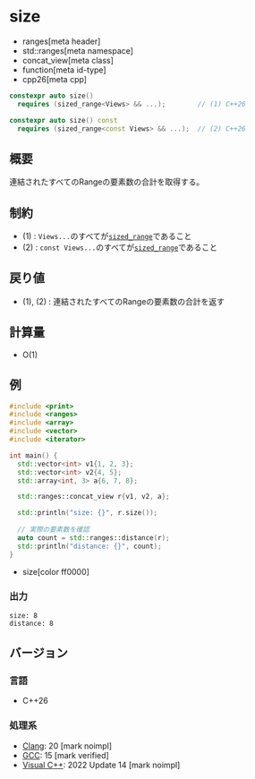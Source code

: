 # size
* ranges[meta header]
* std::ranges[meta namespace]
* concat_view[meta class]
* function[meta id-type]
* cpp26[meta cpp]

```cpp
constexpr auto size()
  requires (sized_range<Views> && ...);        // (1) C++26

constexpr auto size() const
  requires (sized_range<const Views> && ...);  // (2) C++26
```

## 概要
連結されたすべてのRangeの要素数の合計を取得する。

## 制約
- (1) : `Views...`のすべてが[`sized_range`](../sized_range.md)であること
- (2) : `const Views...`のすべてが[`sized_range`](../sized_range.md)であること

## 戻り値
- (1), (2) : 連結されたすべてのRangeの要素数の合計を返す

## 計算量
- O(1)

## 例

```cpp example
#include <print>
#include <ranges>
#include <array>
#include <vector>
#include <iterator>

int main() {
  std::vector<int> v1{1, 2, 3};
  std::vector<int> v2{4, 5};
  std::array<int, 3> a{6, 7, 8};

  std::ranges::concat_view r{v1, v2, a};

  std::println("size: {}", r.size());
  
  // 実際の要素数を確認
  auto count = std::ranges::distance(r);
  std::println("distance: {}", count);
}
```
* size[color ff0000]

### 出力

```
size: 8
distance: 8
```

## バージョン
### 言語
- C++26

### 処理系
- [Clang](/implementation.md#clang): 20 [mark noimpl]
- [GCC](/implementation.md#gcc): 15 [mark verified]
- [Visual C++](/implementation.md#visual_cpp): 2022 Update 14 [mark noimpl]

